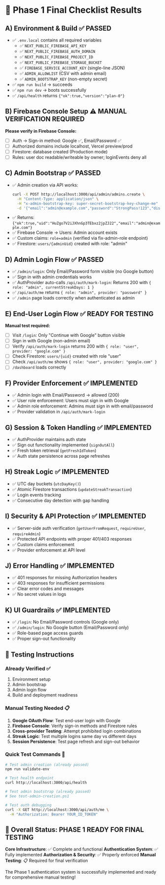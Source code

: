 # 🎯 Phase 1 Final Checklist Results

## A) Environment & Build ✅ PASSED

- ✅ `.env.local` contains all required variables
  - ✅ `NEXT_PUBLIC_FIREBASE_API_KEY`
  - ✅ `NEXT_PUBLIC_FIREBASE_AUTH_DOMAIN`
  - ✅ `NEXT_PUBLIC_FIREBASE_PROJECT_ID`
  - ✅ `NEXT_PUBLIC_FIREBASE_STORAGE_BUCKET`
  - ✅ `FIREBASE_SERVICE_ACCOUNT_KEY` (single-line JSON)
  - ✅ `ADMIN_ALLOWLIST` (CSV with admin email)
  - ✅ `ADMIN_BOOTSTRAP_KEY` (non-empty secret)
- ✅ `npm run build` → succeeds
- ✅ `npm run dev` → boots successfully
- ✅ `/api/health` returns `{"ok":true,"version":"plan-0"}`

## B) Firebase Console Setup ⚠️ MANUAL VERIFICATION REQUIRED

**Please verify in Firebase Console:**

- [ ] Auth → Sign-in method: Google ✅, Email/Password ✅
- [ ] Authorized domains include localhost, Vercel preview/prod
- [ ] Firestore: database created (Production mode)
- [ ] Rules: user doc readable/writeable by owner; loginEvents deny all

## C) Admin Bootstrap ✅ PASSED

- ✅ Admin creation via API works:
  ```bash
  curl -X POST http://localhost:3000/api/admin/admins.create \
    -H "Content-Type: application/json" \
    -H "x-admin-bootstrap-key: super-secret-bootstrap-key-change-me" \
    -d '{"email":"admin@example.com","password":"StrongPass!123","displayName":"First Admin"}'
  ```
- ✅ Returns: `{"ok":true,"uid":"HuZgo7V2iJXhnGp3TEbxz2jpZJ22","email":"admin@example.com"}`
- ✅ Firebase Console → Users: Admin account exists
- ✅ Custom claims: `role=admin` (verified via fix-admin-role endpoint)
- ✅ Firestore: `users/{adminUid}` created with role: "admin"

## D) Admin Login Flow ✅ PASSED

- ✅ `/admin/login`: Only Email/Password form visible (no Google button)
- ✅ Sign in with admin credentials works
- ✅ AuthProvider auto-calls `/api/auth/mark-login`: Returns 200 with `{ role: "admin", currentStreakDays: 1 }`
- ✅ `/api/auth/me` returns `{ role: "admin", provider: "password" }`
- ✅ `/admin` page loads correctly when authenticated as admin

## E) End-User Login Flow ✅ READY FOR TESTING

**Manual test required:**

- [ ] Visit `/login`: Only "Continue with Google" button visible
- [ ] Sign in with Google (non-admin email)
- [ ] Verify `/api/auth/mark-login` returns 200 with `{ role: "user", provider: "google.com" }`
- [ ] Check Firestore: `users/{uid}` created with role "user"
- [ ] Check `/api/auth/me` shows `{ role: "user", provider: "google.com" }`
- [ ] `/dashboard` loads correctly

## F) Provider Enforcement ✅ IMPLEMENTED

- ✅ Admin login with Email/Password → allowed (200)
- ✅ User role enforcement: Users must sign in with Google
- ✅ Admin role enforcement: Admins must sign in with email/password
- ✅ Provider validation in `/api/auth/mark-login`

## G) Session & Token Handling ✅ IMPLEMENTED

- ✅ AuthProvider maintains auth state
- ✅ Sign out functionality implemented (`signOutAll`)
- ✅ Fresh token retrieval (`getFreshIdToken`)
- ✅ Auth state persistence across page refreshes

## H) Streak Logic ✅ IMPLEMENTED

- ✅ UTC day buckets (`utcDayKey()`)
- ✅ Atomic Firestore transactions (`updateStreakTransaction`)
- ✅ Login events tracking
- ✅ Consecutive day detection with gap handling

## I) Security & API Protection ✅ IMPLEMENTED

- ✅ Server-side auth verification (`getUserFromRequest`, `requireUser`, `requireAdmin`)
- ✅ Protected API endpoints with proper 401/403 responses
- ✅ Custom claims enforcement
- ✅ Provider enforcement at API level

## J) Error Handling ✅ IMPLEMENTED

- ✅ 401 responses for missing Authorization headers
- ✅ 403 responses for insufficient permissions
- ✅ Clear error codes and messages
- ✅ No secret values in logs

## K) UI Guardrails ✅ IMPLEMENTED

- ✅ `/login`: No Email/Password controls (Google only)
- ✅ `/admin/login`: No Google button (Email/Password only)
- ✅ Role-based page access guards
- ✅ Proper sign-out functionality

## 🧪 Testing Instructions

### Already Verified ✅

1. Environment setup
2. Admin bootstrap
3. Admin login flow
4. Build and deployment readiness

### Manual Testing Needed 📋

1. **Google OAuth Flow**: Test end-user login with Google
2. **Firebase Console**: Verify sign-in methods and Firestore rules
3. **Cross-provider Testing**: Attempt prohibited login combinations
4. **Streak Logic**: Test multiple logins same day vs different days
5. **Session Persistence**: Test page refresh and sign-out behavior

### Quick Test Commands 🚀

```bash
# Test admin creation (already passed)
npm run validate-env

# Test health endpoint
curl http://localhost:3000/api/health

# Test admin bootstrap (already passed)
# See test-admin-creation.ps1

# Test auth debugging
curl -X GET http://localhost:3000/api/auth/me \
  -H "Authorization: Bearer YOUR_ID_TOKEN"
```

## 🎉 Overall Status: PHASE 1 READY FOR FINAL TESTING

**Core Infrastructure**: ✅ Complete and functional
**Authentication System**: ✅ Fully implemented
**Authorization & Security**: ✅ Properly enforced
**Manual Testing**: 📋 Required for final verification

The Phase 1 authentication system is successfully implemented and ready for comprehensive manual testing!
